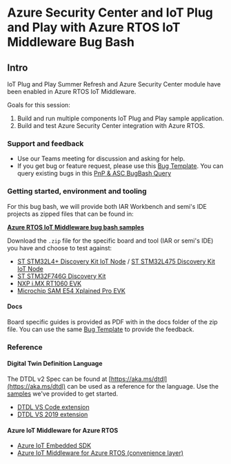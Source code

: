<!-- markdownlint-disable MD033 -->
# Azure Security Center and IoT Plug and Play with Azure RTOS IoT Middleware Bug Bash

## Intro

IoT Plug and Play Summer Refresh and Azure Security Center module have been enabled in Azure RTOS IoT Middleware. 

Goals for this session:
1. Build and run multiple components IoT Plug and Play sample application.
2. Build and test Azure Security Center integration with Azure RTOS.

### Support and feedback

- Use our Teams meeting for discussion and asking for help.
- If you get bug or feature request, please use this [Bug Template](https://msazure.visualstudio.com/One/_workitems/create/Bug?templateId=ff1b00b4-9812-4f71-ba79-4693a0ca440d&ownerId=56e4acd1-b6b1-4e8c-b9f3-15683ec2cdc6). You can query existing bugs in this [PnP & ASC BugBash Query](https://msazure.visualstudio.com/One/_queries/query-edit/3f280880-1bbd-488e-91a4-083f62a26b82/)

### Getting started, environment and tooling

For this bug bash, we will provide both IAR Workbench and semi's IDE projects as zipped files that can be found in:

[**Azure RTOS IoT Middleware bug bash samples**](https://#OneDrive)

Download the `.zip` file for the specific board and tool (IAR or semi's IDE) you have and choose to test against:

* [ST STM32L4+ Discovery Kit IoT Node](https://www.st.com/en/evaluation-tools/b-l4s5i-iot01a.html) / [ST STM32L475 Discovery Kit IoT Node](https://www.st.com/en/evaluation-tools/b-l475e-iot01a.html)
* [ST STM32F746G Discovery Kit](https://www.st.com/en/evaluation-tools/32f746gdiscovery.html)
* [NXP i.MX RT1060 EVK](https://www.nxp.com/design/development-boards/i-mx-evaluation-and-development-boards/mimxrt1060-evk-i-mx-rt1060-evaluation-kit:MIMXRT1060-EVK)
* [Microchip SAM E54 Xplained Pro EVK](https://www.microchip.com/developmenttools/productdetails/atsame54-xpro)

#### Docs

Board specific guides is provided as PDF with in the docs folder of the zip file. You can use the same [Bug Template](https://#) to provide the feedback.

### Reference

#### Digital Twin Definition Language

The DTDL v2 Spec can be found at [https://aka.ms/dtdl](https://aka.ms/dtdl) can be used as a reference for the language. Use the [samples](https://github.com/Azure/opendigitaltwins-dtdl/tree/master/DTDL/v2/samples) we've provided to get started.

* [DTDL VS Code extension](https://marketplace.visualstudio.com/items?itemName=vsciot-vscode.vscode-dtdl)
* [DTDL VS 2019 extension](https://github.com/rido-min/pnp-summer-bugbash/releases/tag/1)

#### Azure IoT Middleware for Azure RTOS

* [Azure IoT Embedded SDK](https://github.com/Azure/azure-sdk-for-c/tree/master/sdk/docs/iot)
* [Azure IoT Middleware for Azure RTOS (convenience layer)](https://dev.azure.com/ExpressLogic/X-Ware/_git/netx?path=%2FApplications%2FAZURE_IOT%2Fdocs%2FREADME.md&_a=preview)


